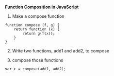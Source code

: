 **Function Composition in JavaScript**

1.  Make a compose function

```
function compose (f, g) {
    return function (x) {
        return g(f(x));
    }
}

```
2.  Write two functions, add1 and add2, to compose

3.  compose those functions

```
var c = compose(add1, add2);

```

